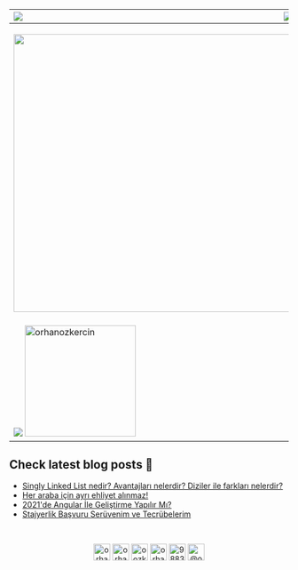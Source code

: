 
| <img align="left"  src="https://badges.frapsoft.com/os/v1/open-source.svg?v=103">  <img align="right" src="https://www.codewars.com/users/OrhanOzkercin/badges/micro">|   <img align="right" src="https://img.shields.io/badge/dynamic/json?color=informational&label=visitor%20count&query=value&url=https%3A%2F%2Fapi.countapi.xyz%2Fhit%2Forhanozkercin.orhanozkercin%2Freadme"> |
|---|---|
| <img width="500" align="left" src="https://media.giphy.com/media/26gN27K98gXfnvEJy/giphy.gif">  | <div> <h2> Hi 👋, I'm Orhan</h2> <strong> I'm a frontend developer who loves to achieve things </strong> <br> <br>- 🌱 I’m currently learning Vue <br> - 📫 How to reach me on <a href="https://orhanozkercin.com/">my website</a></p> <br> <br> <strong>Here are technologies I am familiar</strong> <br> <img src="https://img.shields.io/badge/JavaScript-F7DF1E?style=for-the-badge&logo=javascript&logoColor=black"> <img src="https://img.shields.io/badge/TypeScript-007ACC?style=for-the-badge&logo=typescript&logoColor=white"> <img src="https://img.shields.io/badge/Angular-DD0031?style=for-the-badge&logo=angular&logoColor=white"> <img src="https://img.shields.io/badge/React-20232A?style=for-the-badge&logo=react&logoColor=61DAFB"> <img src="https://img.shields.io/badge/Vue.js-35495E?style=for-the-badge&logo=vue.js&logoColor=4FC08D"> <img src="https://img.shields.io/badge/Sass-CC6699?style=for-the-badge&logo=sass&logoColor=white"> <img src="https://img.shields.io/badge/Git-F05032?style=for-the-badge&logo=git&logoColor=white">  </div> |
<img  src="https://github-readme-stats.vercel.app/api?username=orhanozkercin&show_icons=true&theme=onedark&layout=compact"> <img  height="200px" src="https://github-readme-stats.vercel.app/api/top-langs/?username=orhanozkercin&layout=compact&theme=onedark" alt="orhanozkercin" /> |  <img align="right" src="https://media.giphy.com/media/SUVjAOXA4gHEyXzSPc/giphy.gif">


## Check latest blog posts 📕

<!-- BLOG-POST-LIST:START -->
- [Singly Linked List nedir? Avantajları nelerdir? Diziler ile farkları nelerdir?](https://medium.com/kodluyoruz/singly-linked-list-nedir-avantajlar%C4%B1-nelerdir-diziler-ile-farklar%C4%B1-nelerdir-dfda63daeb20?source=rss-a63660de5f34------2)
- [Her araba için ayrı ehliyet alınmaz!](https://orhanozkercin.medium.com/her-araba-i%C3%A7in-ayr%C4%B1-ehliyet-al%C4%B1nmaz-fda06a07d942?source=rss-a63660de5f34------2)
- [2021'de Angular İle Geliştirme Yapılır Mı?](https://medium.com/kodluyoruz/2021de-angular-i%CC%87le-geli%C5%9Ftirme-yap%C4%B1l%C4%B1r-m%C4%B1-7b02afcac0e6?source=rss-a63660de5f34------2)
- [Stajyerlik Başvuru Serüvenim ve Tecrübelerim](https://orhanozkercin.medium.com/stajyerlik-ba%C5%9Fvuru-ser%C3%BCvenim-ve-tecr%C3%BCbelerim-65c10aed2f68?source=rss-a63660de5f34------2)
<!-- BLOG-POST-LIST:END -->

<br>
<p align="center">
<a href="https://codepen.io/orhando" target="blank"><img align="center" src="https://cdn.jsdelivr.net/npm/simple-icons@3.0.1/icons/codepen.svg" alt="orhando" height="30" width="30" /></a>  
<a href="https://dev.to/orhanozkercin" target="blank"><img align="center" src="https://cdn.jsdelivr.net/npm/simple-icons@3.0.1/icons/dev-dot-to.svg" alt="orhanozkercin" height="30" width="30" /></a>  
<a href="https://twitter.com/oozkercin" target="blank"><img align="center" src="https://cdn.jsdelivr.net/npm/simple-icons@3.0.1/icons/twitter.svg" alt="oozkercin" height="30" width="30" /></a>  
<a href="https://linkedin.com/in/orhanozkercin" target="blank"><img align="center" src="https://cdn.jsdelivr.net/npm/simple-icons@3.0.1/icons/linkedin.svg" alt="orhanozkercin" height="30" width="30" /></a>  
<a href="https://stackoverflow.com/users/9883034" target="blank"><img align="center" src="https://cdn.jsdelivr.net/npm/simple-icons@3.0.1/icons/stackoverflow.svg" alt="9883034" height="30" width="30" /></a>  
<a href="https://medium.com/@orhanozkercin" target="blank"><img align="center" src="https://cdn.jsdelivr.net/npm/simple-icons@3.0.1/icons/medium.svg" alt="@orhanozkercin" height="30" width="30" /></a>  
</p>  
